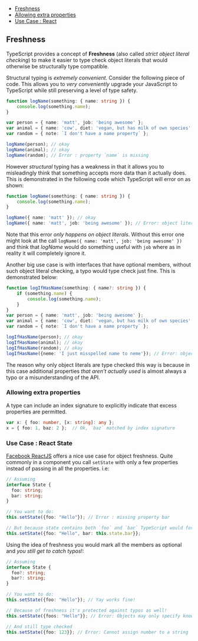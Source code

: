 
* [Freshness](#freshness)
* [Allowing extra properties](#allowing-extra-properties)
* [Use Case : React](#use-case--react-state)

## Freshness

TypeScript provides a concept of **Freshness** (also called *strict object literal checking*) to make it easier to type check object literals that would otherwise be structurally type compatible.

Structural typing is *extremely convenient*. Consider the following piece of code. This allows you to *very conveniently* upgrade your JavaScript to TypeScript while still preserving a level of type safety.

```ts
function logName(something: { name: string }) {
    console.log(something.name);
}

var person = { name: 'matt', job: 'being awesome' };
var animal = { name: 'cow', diet: 'vegan, but has milk of own species' };
var random = { note: `I don't have a name property` };

logName(person); // okay
logName(animal); // okay
logName(random); // Error : property `name` is missing
```

However *structural* typing has a weakness in that it allows you to misleadingly think that something accepts more data than it actually does. This is demonstrated in the following code which TypeScript will error on as shown:
```ts
function logName(something: { name: string }) {
    console.log(something.name);
}

logName({ name: 'matt' }); // okay
logName({ name: 'matt', job: 'being awesome' }); // Error: object literals must only specify known properties. `job` is excessive here.
```

Note that this error *only happens on object literals*. Without this error one might look at the call `logName({ name: 'matt', job: 'being awesome' })` and think that *logName* would do something useful with `job` where as in reality it will completely ignore it.

Another big use case is with interfaces that have optional members, without such object literal checking, a typo would type check just fine. This is demonstrated below:

```ts
function logIfHasName(something: { name?: string }) {
    if (something.name) {
        console.log(something.name);
    }
}
var person = { name: 'matt', job: 'being awesome' };
var animal = { name: 'cow', diet: 'vegan, but has milk of own species' };
var random = { note: `I don't have a name property` };

logIfHasName(person); // okay
logIfHasName(animal); // okay
logIfHasName(random); // okay
logIfHasName({neme: 'I just misspelled name to neme'}); // Error: object literals must only specify known properties. `neme` is excessive here.
```

The reason why only object literals are type checked this way is because in this case additional properties *that aren't actually used* is almost always a typo or a misunderstanding of the API.

### Allowing extra properties

A type can include an index signature to explicitly indicate that excess properties are permitted.

```ts
var x: { foo: number, [x: string]: any };
x = { foo: 1, baz: 2 };  // Ok, `baz` matched by index signature
```

### Use Case : React State

[Facebook ReactJS](https://facebook.github.io/react/) offers a nice use case for object freshness. Quite commonly in a component you call `setState` with only a few properties instead of passing in all the properties. i.e: 

```ts
// Assuming
interface State {
  foo: string;
  bar: string;
}

// You want to do: 
this.setState({foo: "Hello"}); // Error : missing property bar

// But because state contains both `foo` and `bar` TypeScript would force you to do: 
this.setState({foo: "Hello", bar: this.state.bar}};
```

Using the idea of freshness you would mark all the members as optional and *you still get to catch typos*!: 

```ts
// Assuming
interface State {
  foo?: string;
  bar?: string;
}

// You want to do: 
this.setState({foo: "Hello"}); // Yay works fine!

// Because of freshness it's protected against typos as well!
this.setState({foos: "Hello"}}; // Error: Objects may only specify known properties

// And still type checked
this.setState({foo: 123}}; // Error: Cannot assign number to a string
```
